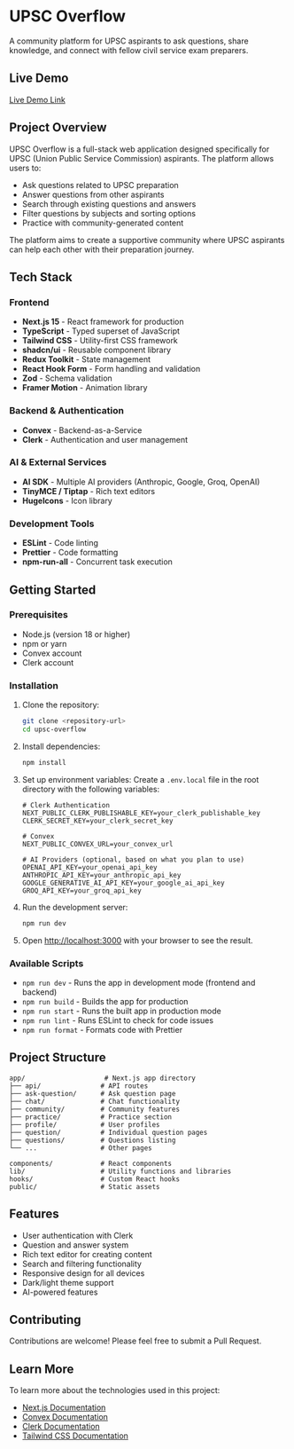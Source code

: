 # UPSC Overflow

A community platform for UPSC aspirants to ask questions, share knowledge, and connect with fellow civil service exam preparers.

## Live Demo

[Live Demo Link](https://upsc-overflow.vercel.app) <!-- Replace with actual deployed URL -->

## Project Overview

UPSC Overflow is a full-stack web application designed specifically for UPSC (Union Public Service Commission) aspirants. The platform allows users to:

- Ask questions related to UPSC preparation
- Answer questions from other aspirants
- Search through existing questions and answers
- Filter questions by subjects and sorting options
- Practice with community-generated content

The platform aims to create a supportive community where UPSC aspirants can help each other with their preparation journey.

## Tech Stack

### Frontend
- **Next.js 15** - React framework for production
- **TypeScript** - Typed superset of JavaScript
- **Tailwind CSS** - Utility-first CSS framework
- **shadcn/ui** - Reusable component library
- **Redux Toolkit** - State management
- **React Hook Form** - Form handling and validation
- **Zod** - Schema validation
- **Framer Motion** - Animation library

### Backend & Authentication
- **Convex** - Backend-as-a-Service
- **Clerk** - Authentication and user management

### AI & External Services
- **AI SDK** - Multiple AI providers (Anthropic, Google, Groq, OpenAI)
- **TinyMCE / Tiptap** - Rich text editors
- **HugeIcons** - Icon library

### Development Tools
- **ESLint** - Code linting
- **Prettier** - Code formatting
- **npm-run-all** - Concurrent task execution

## Getting Started

### Prerequisites
- Node.js (version 18 or higher)
- npm or yarn
- Convex account
- Clerk account

### Installation

1. Clone the repository:
   ```bash
   git clone <repository-url>
   cd upsc-overflow
   ```

2. Install dependencies:
   ```bash
   npm install
   ```

3. Set up environment variables:
   Create a `.env.local` file in the root directory with the following variables:
   ```env
   # Clerk Authentication
   NEXT_PUBLIC_CLERK_PUBLISHABLE_KEY=your_clerk_publishable_key
   CLERK_SECRET_KEY=your_clerk_secret_key
   
   # Convex
   NEXT_PUBLIC_CONVEX_URL=your_convex_url
   
   # AI Providers (optional, based on what you plan to use)
   OPENAI_API_KEY=your_openai_api_key
   ANTHROPIC_API_KEY=your_anthropic_api_key
   GOOGLE_GENERATIVE_AI_API_KEY=your_google_ai_api_key
   GROQ_API_KEY=your_groq_api_key
   ```

4. Run the development server:
   ```bash
   npm run dev
   ```

5. Open [http://localhost:3000](http://localhost:3000) with your browser to see the result.

### Available Scripts

- `npm run dev` - Runs the app in development mode (frontend and backend)
- `npm run build` - Builds the app for production
- `npm run start` - Runs the built app in production mode
- `npm run lint` - Runs ESLint to check for code issues
- `npm run format` - Formats code with Prettier

## Project Structure

```
app/                    # Next.js app directory
├── api/               # API routes
├── ask-question/      # Ask question page
├── chat/              # Chat functionality
├── community/         # Community features
├── practice/          # Practice section
├── profile/           # User profiles
├── question/          # Individual question pages
├── questions/         # Questions listing
└── ...                # Other pages

components/            # React components
lib/                   # Utility functions and libraries
hooks/                 # Custom React hooks
public/                # Static assets
```

## Features

- User authentication with Clerk
- Question and answer system
- Rich text editor for creating content
- Search and filtering functionality
- Responsive design for all devices
- Dark/light theme support
- AI-powered features

## Contributing

Contributions are welcome! Please feel free to submit a Pull Request.

## Learn More

To learn more about the technologies used in this project:

- [Next.js Documentation](https://nextjs.org/docs)
- [Convex Documentation](https://docs.convex.dev/)
- [Clerk Documentation](https://clerk.com/docs)
- [Tailwind CSS Documentation](https://tailwindcss.com/docs)
